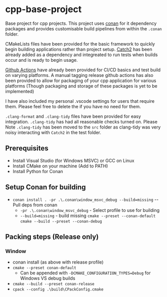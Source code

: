 # cpp-base-project

Base project for cpp projects. This project uses [conan](https://conan.io/center) for it dependency packages and provides customisable build pipelines from within the `.conan` folder.

CMakeLists files have been provided for the basic framework to quickly begin building applications rather than project setup. [Catch2](https://github.com/catchorg/Catch2) has been already added as a dependency and integreated to run tests when builds occur and is ready to begin usage.

[Github Actions](https://github.com/features/actions) have already been provided for CI/CD basics and test build on varying platforms. A manual tagging release github actions has also been provided to allow for packaging of your cpp application for various platforms (Though packaging and storage of these packages is yet to be implemented)

I have also included my personal .vscode settings for users that require them. Please feel free to delete the if you have no need for them.

`.clang-format` and `.clang-tidy` files have been provided for easy integration. `.clang-tidy` has had all reasonable checks turned on. Please Note `.clang-tidy` has been moved to the `src` folder as clang-tidy was very noisy interacting with `Catch2` in the test folder.

## Prerequisites

* Install Visual Studio (for Windows MSVC) or GCC on Linux
* Install CMake on your machine (Add to PATH)
* Install Python for Conan

## Setup Conan for building
* `conan install . -pr .\.conan\window_msvc_debug --build=missing` -- Pull deps from conan
   * `-pr .\.conan\window_msvc_debug` - Select profile to use for building
   * `--build=missing` - build missing
`cmake --preset --conan-default`
`cmake --build --preset --conan-debug`


## Packing steps (Release only)
### Window
* conan install (as above with release profile)
* `cmake --preset conan-default`
   * Can be appended with `-DCMAKE_CONFIGURATION_TYPES=Debug` for Windows VS debug builds
* `cmake --build --preset conan-release`
* `cpack --config .\build\CPackConfig.cmake`
